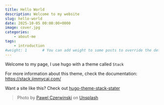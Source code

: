 ```yaml
---
title: Hello World
description: Welcome to my website
slug: hello-world
date: 2025-10-05 00:00:00+0000
image: cover.jpg
categories:
    - about-me
tags:
    - introduction
#weight: 1       # You can add weight to some posts to override the default sorting (date descending)
---
```


Welcome to my page, I use hugo with a theme called `Stack`

For more information about this theme, check the documentation: https://stack.jimmycai.com/

Want a site like this? Check out [hugo-theme-stack-stater](https://github.com/CaiJimmy/hugo-theme-stack-starter)

> Photo by [Pawel Czerwinski](https://unsplash.com/@pawel_czerwinski) on [Unsplash](https://unsplash.com/)
